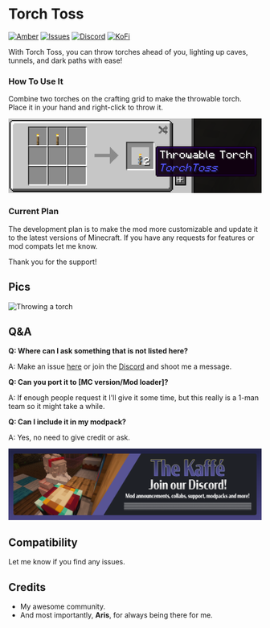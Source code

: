 # Torch Toss



[![Amber](https://img.shields.io/badge/Amber-iamkaf?style=for-the-badge&label=Requires&color=%23ebb134)](https://modrinth.com/mod/amber)
[![Issues](https://img.shields.io/github/issues/iamkaf/mod-issues?style=for-the-badge&color=%23eee)](https://github.com/iamkaf/mod-issues)
[![Discord](https://img.shields.io/discord/1207469438719492176?style=for-the-badge&logo=discord&label=DISCORD&color=%235865F2)](https://discord.gg/HV5WgTksaB)
[![KoFi](https://img.shields.io/badge/KoFi-iamkaf?style=for-the-badge&logo=kofi&logoColor=%2330d1e3&label=Support%20Me&color=%2330d1e3)](https://ko-fi.com/iamkaffe)

With Torch Toss, you can throw torches ahead of you, lighting up caves, tunnels, and dark paths with ease!



### How To Use It

Combine two torches on the crafting grid to make the throwable torch. Place it in your hand and right-click to throw it.

![Keybord Hotkey](https://raw.githubusercontent.com/iamkaf/modresources/refs/heads/main/pages/torchtoss/screenshot1.png)

### Current Plan

The development plan is to make the mod more customizable and update it to the latest versions of Minecraft. If you have any requests for features or mod compats let me know.



Thank you for the support!

## Pics

![Throwing a torch](https://i.imgur.com/iAEBLkX.gif)

## Q&A

**Q: Where can I ask something that is not listed here?**

A: Make an issue [here](https://github.com/iamkaf/mod-issues) or join the [Discord](https://discord.gg/HV5WgTksaB) and shoot me a message.


**Q: Can you port it to [MC version/Mod loader]?**

A: If enough people request it I'll give it some time, but this really is a 1-man team so it might take a while.


**Q: Can I include it in my modpack?**

A: Yes, no need to give credit or ask.

[![Join our Discord](https://raw.githubusercontent.com/iamkaf/modresources/refs/heads/main/pages/common/discord.png)](https://discord.gg/HV5WgTksaB)

## Compatibility

Let me know if you find any issues.

## Credits

- My awesome community.
- And most importantly, **Aris**, for always being there for me.

